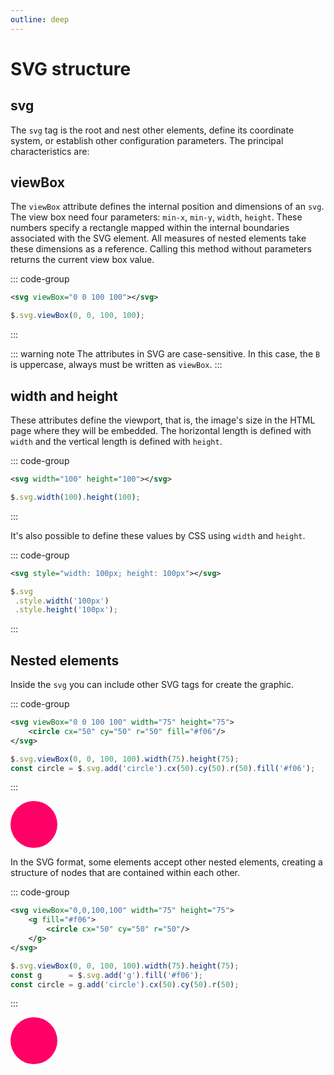 ```yaml
---
outline: deep
---
```


# SVG structure

## svg

The `svg` tag is the root and nest other elements, define its coordinate system, or establish other
configuration parameters. The principal characteristics are:

## viewBox

The `viewBox` attribute defines the internal position and dimensions of an `svg`. The view box need
four parameters: `min-x`, `min-y`, `width`, `height`. These numbers specify a rectangle mapped
within the internal boundaries associated with the SVG element. All measures of nested elements take
these dimensions as a reference. Calling this method without parameters returns the current view box
value.

::: code-group

```svg
<svg viewBox="0 0 100 100"></svg>
```

```js
$.svg.viewBox(0, 0, 100, 100);
```

:::

::: warning note 
The attributes in SVG are case-sensitive. In this case, the `B` is uppercase, always must be 
written as `viewBox`.
:::

## width and height

These attributes define the viewport, that is, the image's size in the HTML page where they will be
embedded. The horizontal length is defined with `width` and the vertical length is defined
with `height`.

::: code-group

```svg
<svg width="100" height="100"></svg>
```

```js
$.svg.width(100).height(100);
```

:::

It's also possible to define these values by CSS using `width` and `height`.

::: code-group

```svg
<svg style="width: 100px; height: 100px"></svg>
```

```js
$.svg
 .style.width('100px')
 .style.height('100px');
```

:::

## Nested elements

Inside the `svg` you can include other SVG tags for create the graphic.

::: code-group

```svg
<svg viewBox="0 0 100 100" width="75" height="75">
    <circle cx="50" cy="50" r="50" fill="#f06"/>
</svg>
```

```js
$.svg.viewBox(0, 0, 100, 100).width(75).height(75);
const circle = $.svg.add('circle').cx(50).cy(50).r(50).fill('#f06');
```

:::

<svg viewBox="0,0,100,100" width="75" height="75">
  <circle cx="50" cy="50" r="50" fill="#f06"/>
</svg>

In the SVG format, some elements accept other nested elements, creating a structure of nodes that
are contained within each other.

::: code-group

```svg
<svg viewBox="0,0,100,100" width="75" height="75">
    <g fill="#f06">
        <circle cx="50" cy="50" r="50"/>
    </g>
</svg>
```

```js
$.svg.viewBox(0, 0, 100, 100).width(75).height(75);
const g      = $.svg.add('g').fill('#f06');
const circle = g.add('circle').cx(50).cy(50).r(50);
```

:::

<svg viewBox="0,0,100,100" width="75" height="75">
    <g fill="#f06">
        <circle cx="50" cy="50" r="50"/>
    </g>
</svg>
